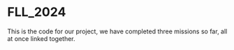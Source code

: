 # FLL_2024
This is the code for our project, we have completed three missions so far, all at once linked together.
